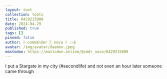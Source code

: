 ```yaml
---
layout: toot
collection: toots
title: 0429215000
date: 2024-04-29
published: true
tags: []
pinned: false
author: ⸸ commander ░ nova ⸸ :~$
avatar: /img/avatar/daemon.jpeg
mastodon: https://mastodon.online/@cmdr_nova/0429215000
---
```


I put a Stargate in my city (#secondlife) and not even an hour later someone came through
